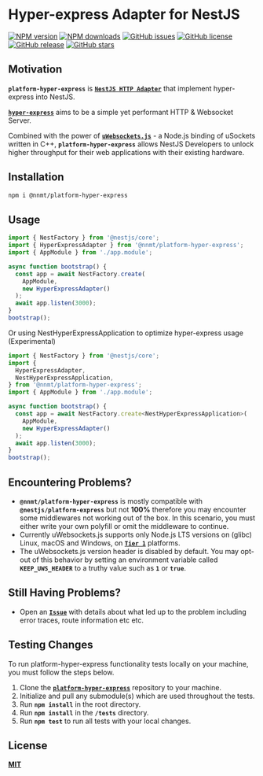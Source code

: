 # Hyper-express Adapter for NestJS

<div align="left">

[![NPM version](https://img.shields.io/npm/v/@nnmt/platform-hyper-express.svg?style=flat)](https://www.npmjs.com/package/@nnmt/platform-hyper-express)
[![NPM downloads](https://img.shields.io/npm/dm/@nnmt/platform-hyper-express.svg?style=flat)](https://www.npmjs.com/package/@nnmt/platform-hyper-express)
[![GitHub issues](https://img.shields.io/github/issues/cpfriend1721994/platform-hyper-express)](https://github.com/cpfriend1721994/platform-hyper-express/issues)
[![GitHub license](https://img.shields.io/github/license/cpfriend1721994/platform-hyper-express)](https://github.com/cpfriend1721994/platform-hyper-express/blob/master/LICENSE)
[![GitHub release](https://img.shields.io/badge/established-in%202024-green)](https://github.com/cpfriend1721994/platform-hyper-express/releases)
[![GitHub stars](https://img.shields.io/github/stars/cpfriend1721994/platform-hyper-express)](https://github.com/cpfriend1721994/platform-hyper-express/stargazers)

</div>



## Motivation
**`platform-hyper-express`** is [**`NestJS HTTP Adapter`**](https://docs.nestjs.com/faq/http-adapter) that implement hyper-express into NestJS.

[**`hyper-express`**](https://github.com/kartikk221/hyper-express) aims to be a simple yet performant HTTP & Websocket Server.

Combined with the power of [**`uWebsockets.js`**](https://github.com/uNetworking/uWebSockets.js) - a Node.js binding of uSockets written in C++, **`platform-hyper-express`** allows NestJS Developers to unlock higher throughput for their web applications with their existing hardware.



## Installation
```sh
npm i @nnmt/platform-hyper-express
```



## Usage
```js
import { NestFactory } from '@nestjs/core';
import { HyperExpressAdapter } from '@nnmt/platform-hyper-express';
import { AppModule } from './app.module';

async function bootstrap() {
  const app = await NestFactory.create(
    AppModule,
    new HyperExpressAdapter()
  );
  await app.listen(3000);
}
bootstrap();
```
Or using NestHyperExpressApplication to optimize hyper-express usage (Experimental)
```js
import { NestFactory } from '@nestjs/core';
import {
  HyperExpressAdapter,
  NestHyperExpressApplication,
} from '@nnmt/platform-hyper-express';
import { AppModule } from './app.module';

async function bootstrap() {
  const app = await NestFactory.create<NestHyperExpressApplication>(
    AppModule,
    new HyperExpressAdapter()
  );
  await app.listen(3000);
}
bootstrap();
```


## Encountering Problems?
- **`@nnmt/platform-hyper-express`** is mostly compatible with **`@nestjs/platform-express`** but not **100%** therefore you may encounter some middlewares not working out of the box. In this scenario, you must either write your own polyfill or omit the middleware to continue.
- Currently uWebsockets.js supports only Node.js LTS versions on (glibc) Linux, macOS and Windows, on [**`Tier 1`**](https://github.com/nodejs/node/blob/master/BUILDING.md#platform-list) platforms.
- The uWebsockets.js version header is disabled by default. You may opt-out of this behavior by setting an environment variable called **`KEEP_UWS_HEADER`** to a truthy value such as **`1`** or **`true`**.



## Still Having Problems?
- Open an [**`Issue`**](https://github.com/cpfriend1721994/platform-hyper-express/issues) with details about what led up to the problem including error traces, route information etc etc.



## Testing Changes
To run platform-hyper-express functionality tests locally on your machine, you must follow the steps below.
1. Clone the [**`platform-hyper-express`**](https://github.com/cpfriend1721994/platform-hyper-express.git) repository to your machine.
2. Initialize and pull any submodule(s) which are used throughout the tests.
3. Run **`npm install`** in the root directory.
4. Run **`npm install`** in the **`/tests`** directory.
5. Run **`npm test`** to run all tests with your local changes.



## License
[**MIT**](./LICENSE)